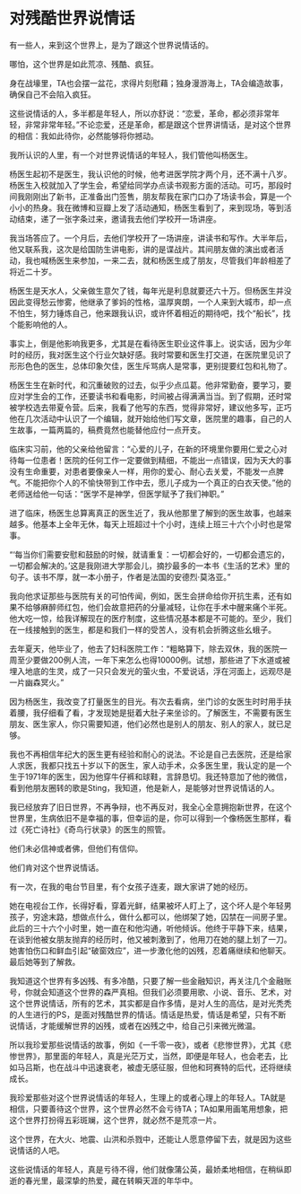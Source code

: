 # 对残酷世界说情话

有一些人，来到这个世界上，是为了跟这个世界说情话的。 

哪怕，这个世界是如此荒凉、残酷、疯狂。 

身在战壕里，TA也会摆一盆花，求得片刻慰藉；独身漫游海上，TA会编造故事，确保自己不会陷入疯狂。 

这些说情话的人，多半都是年轻人，所以亦舒说：“恋爱，革命，都必须非常年轻，非常非常年轻。”不论恋爱，还是革命，都是跟这个世界讲情话，是对这个世界的相信：我如此待你，必然能够将你撼动。 

我所认识的人里，有一个对世界说情话的年轻人，我们管他叫杨医生。 

杨医生起初不是医生，我认识他的时候，他考进医学院才两个月，还不满十八岁。杨医生入校就加入了学生会，希望给同学办点读书观影方面的活动。可巧，那段时间我刚刚出了新书，正准备出门签售，朋友帮我在家门口办了场读书会，算是一个小小的热身。我在微博和豆瓣上发了活动通知，杨医生看到了，来到现场，等到活动结束，递了一张字条过来，邀请我去他们学校开一场讲座。 

我当场答应了。一个月后，去他们学校开了一场讲座，讲读书和写作。大半年后，他又联系我，这次是给国防生讲电影，讲的是谍战片。其间朋友做的演出或者活动，我也喊杨医生来参加，一来二去，就和杨医生成了朋友，尽管我们年龄相差了将近二十岁。 

杨医生是天水人，父亲做生意欠了钱，每年光是利息就要还六十万。但杨医生并没因此变得愁云惨雾，他继承了爹妈的性格，温厚爽朗，一个人来到大城市，却一点不怕生，努力锤炼自己，他来跟我认识，或许怀着相近的期待吧，找个“船长”，找个能影响他的人。 

事实上，倒是他影响我更多，尤其是在看待医生职业这件事上。说实话，因为少年时的经历，我对医生这个行业欠缺好感。我时常要和医生打交道，在医院里见识了形形色色的医生，总体印象欠佳，医生斥骂病人是常事，更别提要红包和礼物了。 

杨医生生在新时代，和沉重破败的过去，似乎少点瓜葛。他非常勤奋，要学习，要应对学生会的工作，还要读书和看电影，时间被占得满满当当。到了假期，还时常被学校选去带夏令营。后来，我看了他写的东西，觉得非常好，建议他多写，正巧他在几次活动中认识了一个编辑，就开始给他们写文章，医院里的趣事，自己的人生故事，一篇两篇的，稿费竟然也能替他应付一点开支。 

临床实习前，他的父亲给他留言：“心爱的儿子，在新的环境里你要用仁爱之心对待每一位患者！医院的任何工作一定要做到精细，不能出一点错误，因为天大的事没有生命重要，对患者要像亲人一样，用你的爱心、耐心去关爱，不能发一点脾气。不能把你个人的不愉快带到工作中去，愿儿子成为一个真正的白衣天使。”他的老师送给他一句话：“医学不是神学，但医学赋予了我们神职。” 

进了临床，杨医生总算离真正的医生近了，我从他那里了解到的医生故事，也越来越多。他基本上全年无休，每天上班超过十个小时，连续上班三十六个小时也是常事。 

“‘每当你们需要安慰和鼓励的时候，就请重复：一切都会好的，一切都会遗忘的，一切都会解决的。’这是我刚进大学那会儿，摘抄最多的一本书《生活的艺术》里的句子。该书不厚，就一本小册子，作者是法国的安德烈·莫洛亚。” 

我向他求证那些与医院有关的可怕传闻，例如，医生会拼命给你开抗生素，还有如果不给够麻醉师红包，他们会故意把药的分量减轻，让你在手术中醒来痛个半死。他大吃一惊，给我详解现在的医疗制度，这些情况基本都是不可能的。至少，我们在一线接触到的医生，都是和我们一样的受苦人，没有机会折腾这些幺蛾子。 

去年夏天，他毕业了，他去了妇科医院工作：“粗略算下，除去双休，我的医院一周至少要做200例人流，一年下来怎么也得10000例。试想，那些进了下水道或被埋入地底的生灵，成了一只只会发光的萤火虫，不爱说话，浮在河面上，远观尽是一片幽森冥火。” 

因为杨医生，我改变了打量医生的目光。有次去看病，坐门诊的女医生时时用手扶着腰，我仔细看了看，才发现她是挺着大肚子来坐诊的。了解医生，不需要有医生朋友、医生家人，你只需要知道，他们必然也是别人的朋友、别人的家人，就已足够。 

我也不再相信年纪大的医生更有经验和耐心的说法。不论是自己去医院，还是给家人求医，我都只找五十岁以下的医生，家人动手术，众多医生里，我认定的是一个生于1971年的医生，因为他穿牛仔裤和球鞋，言辞恳切。我还特意加了他的微信，看到他朋友圈转的歌是Sting，我知道，他是新人，是能够对世界说情话的人。 

我已经放弃了旧日世界，不再争辩，也不再反对，我全心全意拥抱新世界，在这个世界里，生病依旧不是幸福的事，但幸运的是，你可以得到一个像杨医生那样，看过《死亡诗社》《奇鸟行状录》的医生的照管。 

他们未必信神或者佛，但他们有信仰。 

他们肯对这个世界说情话。 

有一次，在我的电台节目里，有个女孩子连麦，跟大家讲了她的经历。 

她在电视台工作，长得好看，穿着光鲜，结果被坏人盯上了，这个坏人是个年轻男孩子，穷途末路，想做点什么，做什么都可以，他绑架了她，囚禁在一间房子里。此后的三十六个小时里，她一直在和他沟通，听他倾诉。他终于平静下来，结果，在谈到他被女朋友抛弃的经历时，他又被刺激到了，他用刀在她的腿上划了一刀。她害怕伤口和鲜血引起“破窗效应”，进一步激化他的凶残，忍着痛继续和他聊天。最后她等到了解救。 

我知道这个世界有多凶残、有多冷酷，只要了解一些金融知识，再关注几个金融账号，你就会知道这个世界的森严真相。但我们必须要用歌、小说、音乐、艺术，对这个世界说情话，所有的艺术，其实都是自作多情，是对人生的高估，是对光秃秃的人生进行的PS，是面对残酷世界的情话。情话是热爱，情话是希望，只有不断说情话，才能缓解世界的凶残，或者在凶残之中，给自己引来微光微温。 

所以我珍爱那些说情话的故事，例如《一千零一夜》，或者《悲惨世界》，尤其《悲惨世界》，那里面的年轻人，真是光茫万丈，当然，即便是年轻人，也会老去，比如马吕斯，也在战斗中迅速衰老，被虚无感征服，但他和珂赛特的后代，还将继续成长。 

我珍爱那些对这个世界说情话的年轻人，生理上的或者心理上的年轻人。TA就是相信，只要善待这个世界，这个世界必然不会亏待TA；TA如果用画笔用想象，把这个世界打扮得五彩斑斓，这个世界，就必然不是荒凉一片。 

这个世界，在大火、地震、山洪和杀戮中，还能让人愿意停留下去，就是因为这些说情话的人吧。 

这些说情话的年轻人，真是亏待不得，他们就像蒲公英，最娇柔地相信，在稍纵即逝的春光里，最深挚的热爱，藏在转瞬天涯的年华中。